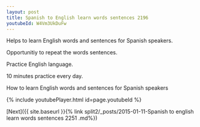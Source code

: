 ```yaml
---
layout: post
title: Spanish to English learn words sentences 2196 
youtubeId: W4Vm3UkDuFw
---
```

 
 
Helps to learn English words and sentences for Spanish speakers.

Opportunitiy to repeat the words sentences. 

Practice English language. 
 
10 minutes practice every day. 
 
How to learn English words and sentences for Spanish speakers 
 
{% include youtubePlayer.html id=page.youtubeId %}
 
 
[Next]({{ site.baseurl }}{% link  split2/_posts/2015-01-11-Spanish to english learn words sentences 2251 .md%})
 
